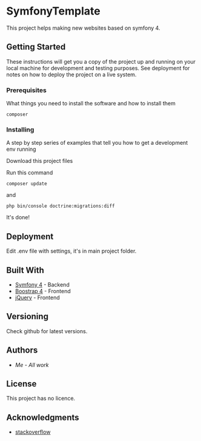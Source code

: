 # SymfonyTemplate

This project helps making new websites based on symfony 4.

## Getting Started

These instructions will get you a copy of the project up and running on your local machine for development and testing purposes. See deployment for notes on how to deploy the project on a live system.

### Prerequisites

What things you need to install the software and how to install them

```
composer
```

### Installing

A step by step series of examples that tell you how to get a development env running

Download this project files

Run this command

```
composer update
```

and 
```
php bin/console doctrine:migrations:diff
```

It's done!

## Deployment

Edit .env file with settings, it's in main project folder.

## Built With

* [Symfony 4](https://symfony.com/) - Backend
* [Boostrap 4](https://getbootstrap.com/) - Frontend
* [jQuery](https://jquery.com/) - Frontend

## Versioning

Check github for latest versions.

## Authors

* *Me* - *All work*

## License

This project has no licence.

## Acknowledgments

* [stackoverflow](https://stackoverflow.com/)